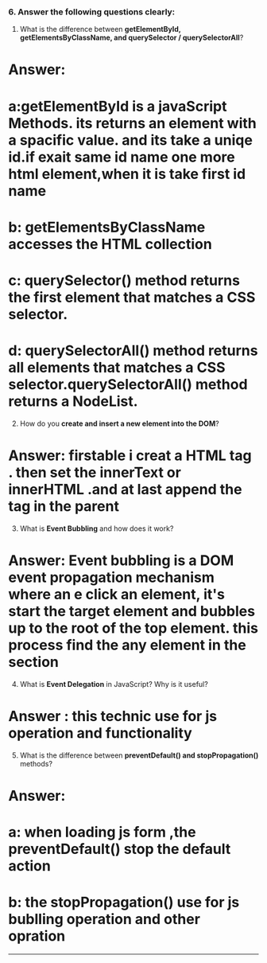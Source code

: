 

### 6. Answer the following questions clearly:

1. What is the difference between **getElementById, getElementsByClassName, and querySelector / querySelectorAll**?
# Answer: 
# a:getElementById is a javaScript Methods. its returns an element with a spacific value. and its take a uniqe id.if exait same id name one more html element,when it is take first id name 
# b: getElementsByClassName accesses the HTML collection
# c: querySelector() method returns the first element that matches a CSS selector.
# d: querySelectorAll() method returns all elements that matches a CSS selector.querySelectorAll() method returns a NodeList.

2. How do you **create and insert a new element into the DOM**?
# Answer: firstable i creat a HTML tag . then set the innerText or innerHTML .and at last append the tag in the parent

3. What is **Event Bubbling** and how does it work?
# Answer: Event bubbling is a DOM event propagation mechanism where an e click an element, it's start the target element and bubbles up to the root of the top element. this process find the any element in the section 
4. What is **Event Delegation** in JavaScript? Why is it useful?
# Answer : this technic use for js operation and functionality 

5. What is the difference between **preventDefault() and stopPropagation()** methods?
# Answer: 
# a: when loading js form ,the preventDefault() stop the default action
# b: the stopPropagation() use for js bublling operation and other opration 
---

